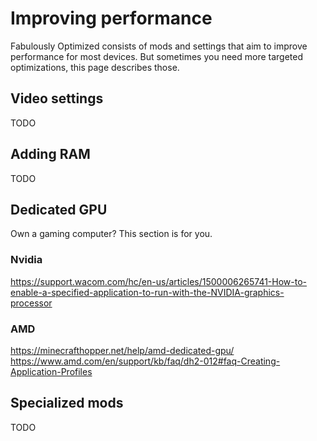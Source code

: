 # Improving performance

Fabulously Optimized consists of mods and settings that aim to improve performance for most devices. But sometimes you need more targeted optimizations, this page describes those.

## Video settings

TODO

## Adding RAM

TODO

## Dedicated GPU

Own a gaming computer? This section is for you.

### Nvidia

https://support.wacom.com/hc/en-us/articles/1500006265741-How-to-enable-a-specified-application-to-run-with-the-NVIDIA-graphics-processor

### AMD

https://minecrafthopper.net/help/amd-dedicated-gpu/
https://www.amd.com/en/support/kb/faq/dh2-012#faq-Creating-Application-Profiles

## Specialized mods

TODO

